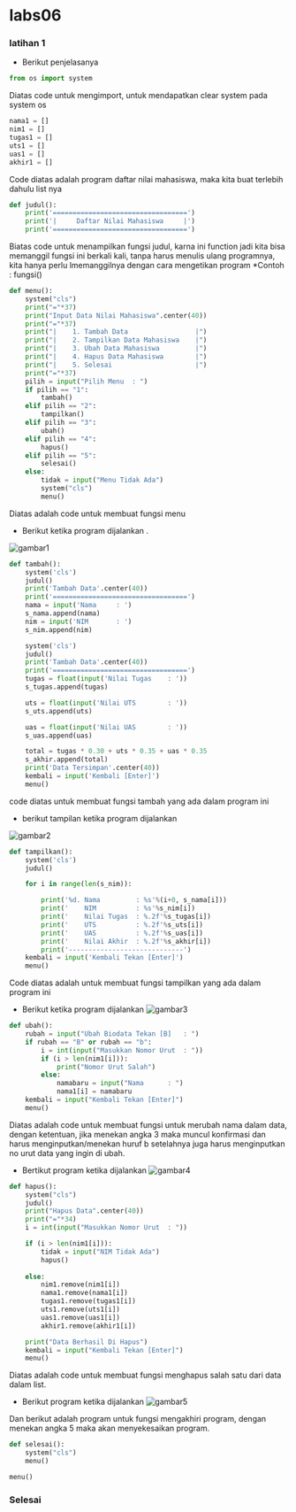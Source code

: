 # labs06

### latihan 1
* Berikut penjelasanya 

```python
from os import system
```
<p> Diatas code untuk mengimport, untuk mendapatkan clear system pada system os<p>

```python
nama1 = []
nim1 = []
tugas1 = []
uts1 = []
uas1 = []
akhir1 = []
```
<p> Code diatas adalah program daftar nilai mahasiswa, maka kita buat terlebih dahulu list nya<p>

```python
def judul():
    print('==================================')
    print('|     Daftar Nilai Mahasiswa     |')
    print('==================================')
```
<p>Biatas code untuk menampilkan fungsi judul, karna ini function jadi kita bisa memanggil fungsi ini berkali kali, tanpa harus menulis ulang programnya, kita hanya perlu lmemanggilnya dengan cara mengetikan program *Contoh : fungsi()<p>

```python
def menu():
    system("cls")
    print("="*37)
    print("Input Data Nilai Mahasiswa".center(40))
    print("="*37)
    print("|    1. Tambah Data                 |")
    print("|    2. Tampilkan Data Mahasiswa    |")
    print("|    3. Ubah Data Mahasiswa         |")
    print("|    4. Hapus Data Mahasiswa        |")
    print("|    5. Selesai                     |")
    print("="*37)
    pilih = input("Pilih Menu  : ")
    if pilih == "1":
        tambah()
    elif pilih == "2":
        tampilkan()
    elif pilih == "3":
        ubah()
    elif pilih == "4":
        hapus()
    elif pilih == "5":
        selesai()
    else:
        tidak = input("Menu Tidak Ada")
        system("cls")
        menu()
```
<p>Diatas adalah code untuk membuat fungsi menu<p>

* Berikut ketika program dijalankan .

![gambar1](ss/hasil1.png)

```python
def tambah():
    system('cls')
    judul()
    print('Tambah Data'.center(40))
    print('==================================')
    nama = input('Nama     : ')
    s_nama.append(nama)
    nim = input('NIM       : ')
    s_nim.append(nim)

    system('cls')
    judul()
    print('Tambah Data'.center(40))
    print('==================================')
    tugas = float(input('Nilai Tugas    : '))
    s_tugas.append(tugas)

    uts = float(input('Nilai UTS        : '))
    s_uts.append(uts)

    uas = float(input('Nilai UAS        : '))
    s_uas.append(uas)

    total = tugas * 0.30 + uts * 0.35 + uas * 0.35
    s_akhir.append(total)
    print('Data Tersimpan'.center(40))
    kembali = input('Kembali [Enter]')
    menu()
```

<p>code diatas untuk membuat fungsi tambah yang ada dalam program ini

* berikut tampilan ketika program dijalankan <p>

![gambar2](ss/hasil2.png)

```python
def tampilkan():
    system('cls')
    judul()

    for i in range(len(s_nim)):

        print('%d. Nama         : %s'%(i+0, s_nama[i]))
        print('    NIM          : %s'%s_nim[i])
        print('    Nilai Tugas  : %.2f'%s_tugas[i])
        print('    UTS          : %.2f'%s_uts[i])
        print('    UAS          : %.2f'%s_uas[i])
        print('    Nilai Akhir  : %.2f'%s_akhir[i])
        print('-----------------------------')
    kembali = input('Kembali Tekan [Enter]')
    menu()
```
<p> Code diatas adalah untuk membuat fungsi tampilkan yang ada dalam program ini <p>

* Berikut ketika program dijalankan 
![gambar3](ss/hasil3.png)

```python
def ubah():
    rubah = input("Ubah Biodata Tekan [B]   : ")
    if rubah == "B" or rubah == "b":
        i = int(input("Masukkan Nomor Urut  : "))
        if (i > len(nim1[i])):
            print("Nomor Urut Salah")
        else:
            namabaru = input("Nama      : ")
            nama1[i] = namabaru
    kembali = input("Kembali Tekan [Enter]")
    menu()
```
<p>Diatas adalah code untuk membuat fungsi untuk merubah nama dalam data, dengan ketentuan, jika menekan angka 3 maka muncul konfirmasi dan harus menginputkan/menekan huruf b setelahnya juga harus menginputkan no urut data yang ingin di ubah.<p>

* Bertikut program ketika dijalankan
![gambar4](ss/hasil4.png)

```python
def hapus():
    system("cls")
    judul()
    print("Hapus Data".center(40))
    print("="*34)
    i = int(input("Masukkan Nomor Urut  : "))

    if (i > len(nim1[i])):
        tidak = input("NIM Tidak Ada")
        hapus()
    
    else:
        nim1.remove(nim1[i])
        nama1.remove(nama1[i])
        tugas1.remove(tugas1[i])
        uts1.remove(uts1[i])
        uas1.remove(uas1[i])
        akhir1.remove(akhir1[i])

    print("Data Berhasil Di Hapus")
    kembali = input("Kembali Tekan [Enter]")
    menu()
```
<p>Diatas adalah code untuk membuat fungsi menghapus salah satu dari data dalam list.

* Berikut program ketika dijalankan 
![gambar5](ss/hasil5.png)

<p>Dan berikut adalah program untuk fungsi mengakhiri program, dengan menekan angka 5 maka akan menyekesaikan program.

```python
def selesai():
    system("cls")
    menu()

menu()
```
### Selesai 